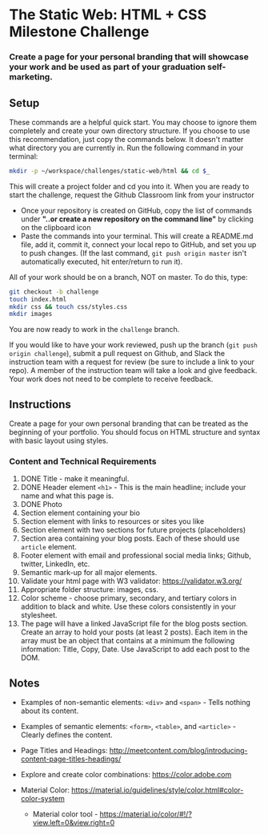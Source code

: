 # The Static Web: HTML + CSS Milestone Challenge
### Create a page for your personal branding that will showcase your work and be used as part of your graduation self-marketing.
## Setup

These commands are a helpful quick start. You may choose to ignore them completely and create your own directory structure. If you choose to use this recommendation, just copy the commands below. It doesn't matter what directory you are currently in.
Run the following command in your terminal:

```bash
mkdir -p ~/workspace/challenges/static-web/html && cd $_
```

This will create a project folder and cd you into it.
When you are ready to start the challenge, request the Github Classroom link from your instructor  
+ Once your repository is created on GitHub, copy the list of commands under **"..or create a new repository on the command line"** by clicking on the clipboard icon  
+ Paste the commands into your terminal. This will create a README.md file, add it, commit it, connect your local repo to GitHub, and set you up to push changes. (If the last command, `git push origin master` isn't automatically executed, hit enter/return to run it).

All of your work should be on a branch, NOT on master. To do this, type:

```bash
git checkout -b challenge
touch index.html
mkdir css && touch css/styles.css
mkdir images
```
You are now ready to work in the `challenge` branch.

If you would like to have your work reviewed, push up the branch (`git push origin challenge`), submit a pull request on Github, and Slack the instruction team with a request for review (be sure to include a link to your repo). A member of the instruction team will take a look and give feedback. Your work does not need to be complete to receive feedback.


## Instructions

Create a page for your own personal branding that can be treated as the beginning of your portfolio. You should focus on HTML structure and syntax with basic layout using styles.


### Content and Technical Requirements
1. DONE Title - make it meaningful. 
1. DONE Header element `<h1>` - This is the main headline; include your name and what this page is.
1. DONE Photo
1. Section element containing your bio
1. Section element with links to resources or sites you like
1. Section element with two sections for future projects (placeholders)
1. Section area containing your blog posts. Each of these should use ```article``` element.
1. Footer element with email and professional social media links; Github, twitter, LinkedIn, etc.
1. Semantic mark-up for all major elements.
1. Validate your html page with W3 validator: https://validator.w3.org/
1. Appropriate folder structure: images, css.
1. Color scheme - choose primary, secondary, and tertiary colors in addition to black and white. Use these colors consistently in your stylesheet.
1. The page will have a linked JavaScript file for the blog posts section. Create an array to hold your posts (at least 2 posts). Each item in the array must be an object that contains at a minimum the following information: Title, Copy, Date. Use JavaScript to add each post to the DOM.


## Notes
* Examples of non-semantic elements: `<div>` and `<span>` - Tells nothing about its content.
* Examples of semantic elements: `<form>`, `<table>`, and `<article>` - Clearly defines the content.

* Page Titles and Headings: http://meetcontent.com/blog/introducing-content-page-titles-headings/
* Explore and create color combinations: https://color.adobe.com
* Material Color: https://material.io/guidelines/style/color.html#color-color-system 
    - Material color tool - https://material.io/color/#!/?view.left=0&view.right=0
